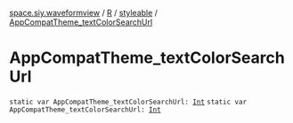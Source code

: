 [space.siy.waveformview](../../index.md) / [R](../index.md) / [styleable](index.md) / [AppCompatTheme_textColorSearchUrl](./-app-compat-theme_text-color-search-url.md)

# AppCompatTheme_textColorSearchUrl

`static var AppCompatTheme_textColorSearchUrl: `[`Int`](https://kotlinlang.org/api/latest/jvm/stdlib/kotlin/-int/index.html)
`static var AppCompatTheme_textColorSearchUrl: `[`Int`](https://kotlinlang.org/api/latest/jvm/stdlib/kotlin/-int/index.html)